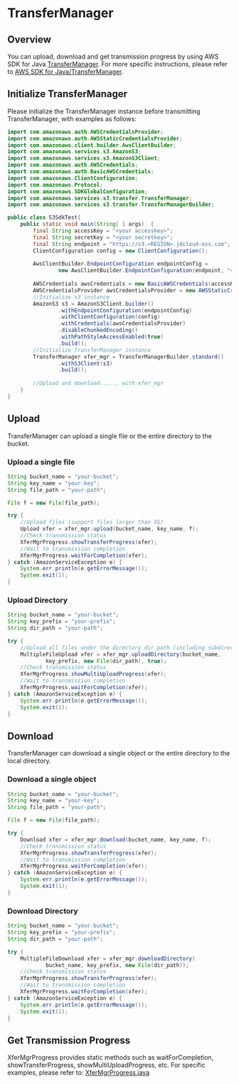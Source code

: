 # TransferManager

## Overview
You can upload, download and get transmission progress by using AWS SDK for Java [TransferManager](https://docs.aws.amazon.com/AWSJavaSDK/latest/javadoc/index.html?com/amazonaws/services/s3/transfer/TransferManager.html). For more specific instructions, please refer to [AWS SDK for Java/TransferManager](https://docs.aws.amazon.com/zh_cn/sdk-for-java/v1/developer-guide/examples-s3-transfermanager.html?shortFooter=true).

## Initialize TransferManager

Please initialize the TransferManager instance before transmitting TransferManager, with examples as follows:

```Java
import com.amazonaws.auth.AWSCredentialsProvider;
import com.amazonaws.auth.AWSStaticCredentialsProvider;
import com.amazonaws.client.builder.AwsClientBuilder;
import com.amazonaws.services.s3.AmazonS3;
import com.amazonaws.services.s3.AmazonS3Client;
import com.amazonaws.auth.AWSCredentials;
import com.amazonaws.auth.BasicAWSCredentials;
import com.amazonaws.ClientConfiguration;
import com.amazonaws.Protocol;
import com.amazonaws.SDKGlobalConfiguration;
import com.amazonaws.services.s3.transfer.TransferManager;
import com.amazonaws.services.s3.transfer.TransferManagerBuilder;

public class S3SdkTest{
    public static void main(String[ ] args)  {
        final String accessKey = "<your accesskey>";
        final String secretKey = "<your secretkey>";
        final String endpoint = "https://s3.<REGION>.jdcloud-oss.com";
        ClientConfiguration config = new ClientConfiguration();
 
        AwsClientBuilder.EndpointConfiguration endpointConfig =
                new AwsClientBuilder.EndpointConfiguration(endpoint, "<REGION>");
 
        AWSCredentials awsCredentials = new BasicAWSCredentials(accessKey,secretKey);
        AWSCredentialsProvider awsCredentialsProvider = new AWSStaticCredentialsProvider(awsCredentials);
        //Initialize s3 instance
        AmazonS3 s3 = AmazonS3Client.builder()
                .withEndpointConfiguration(endpointConfig)
                .withClientConfiguration(config)
                .withCredentials(awsCredentialsProvider)
                .disableChunkedEncoding()
                .withPathStyleAccessEnabled(true)
                .build();
        //Initialize TransferManager instance
        TransferManager xfer_mgr = TransferManagerBuilder.standard()
                .withS3Client(s3)
                .build();
        
        //Upload and download...... with xfer_mgr
    }
}
```

## Upload
TransferManager can upload a single file or the entire directory to the bucket.
### Upload a single file
```Java
String bucket_name = "your-bucket";
String key_name = "your-key";
String file_path = "your-path";

File f = new File(file_path);

try {
    //Upload files (support files larger than 5G)
    Upload xfer = xfer_mgr.upload(bucket_name, key_name, f);
    //Check transmission status
    XferMgrProgress.showTransferProgress(xfer);
    //Wait to transmission completion
    XferMgrProgress.waitForCompletion(xfer);
} catch (AmazonServiceException e) {
    System.err.println(e.getErrorMessage());
    System.exit(1);
}
```

### Upload Directory
```Java
String bucket_name = "your-bucket";
String key_prefix = "your-prefix";
String dir_path = "your-path";

try {
    //Upload all files under the directory dir_path (including subdirectories)
    MultipleFileUpload xfer = xfer_mgr.uploadDirectory(bucket_name,
            key_prefix, new File(dir_path), true);
    //Check transmission status
    XferMgrProgress.showMultiUploadProgress(xfer);
    //Wait to transmission completion
    XferMgrProgress.waitForCompletion(xfer);
} catch (AmazonServiceException e) {
    System.err.println(e.getErrorMessage());
    System.exit(1);
}
```

## Download
TransferManager can download a single object or the entire directory to the local directory.
### Download a single object
```Java
String bucket_name = "your-bucket";
String key_name = "your-key";
String file_path = "your-path";

File f = new File(file_path);

try {
    Download xfer = xfer_mgr.download(bucket_name, key_name, f);
    //Check transmission status
    XferMgrProgress.showTransferProgress(xfer);
    //Wait to transmission completion
    XferMgrProgress.waitForCompletion(xfer);
} catch (AmazonServiceException e) {
    System.err.println(e.getErrorMessage());
    System.exit(1);
}
```
### Download Directory
```Java
String bucket_name = "your-bucket";
String key_prefix = "your-prefix";
String dir_path = "your-path";

try {
    MultipleFileDownload xfer = xfer_mgr.downloadDirectory(
            bucket_name, key_prefix, new File(dir_path));
    //Check transmission status
    XferMgrProgress.showTransferProgress(xfer);
    //Wait to transmission completion
    XferMgrProgress.waitForCompletion(xfer);
} catch (AmazonServiceException e) {
    System.err.println(e.getErrorMessage());
    System.exit(1);
}
```

## Get Transmission Progress
XferMgrProgress provides static methods such as waitForCompletion, showTransferProgress, showMultiUploadProgress, etc. For specific examples, please refer to: [XferMgrProgress.java](https://github.com/awsdocs/aws-doc-sdk-examples/blob/master/java/example_code/s3/src/main/java/aws/example/s3/XferMgrProgress.java)
